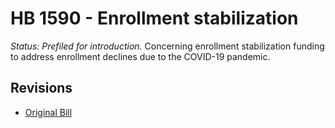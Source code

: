 # HB 1590 - Enrollment stabilization
*Status: Prefiled for introduction.*
Concerning enrollment stabilization funding to address enrollment declines due to the COVID-19 pandemic.

## Revisions
* [Original Bill](1/)
